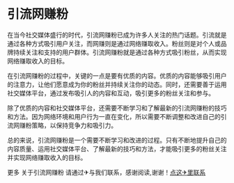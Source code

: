 # 引流网赚粉

在当今社交媒体盛行的时代，引流网赚粉已成为许多人关注的热门话题。引流就是通过各种方式吸引用户关注，而网赚则是通过网络赚取收入。粉丝则是对个人或品牌持续关注和支持的用户群体。引流网赚粉就是通过各种方式吸引粉丝，从而实现网络赚取收入的目标。

在引流网赚粉的过程中，关键的一点是要有优质的内容。优质的内容能够吸引用户的注意力，让他们愿意成为你的粉丝并持续关注你的动态。同时，还需要善于运用社交媒体平台，通过发布吸引人的内容和互动，吸引更多的粉丝关注和参与。

除了优质的内容和社交媒体平台，还需要不断学习和了解最新的引流网赚粉的技巧和方法。因为网络环境和用户行为一直在变化，所以需要不断调整和改进自己的引流网赚粉策略，以保持竞争力和吸引力。

总的来说，引流网赚粉是一个需要不断学习和改进的过程。只有不断地提升自己的内容质量、运用社交媒体平台、了解最新的技巧和方法，才能吸引更多的粉丝关注并实现网络赚取收入的目标。

更多 关于引流网赚粉 请通过✈与我们联系，感谢阅读,谢谢！[点这✈里联系](https://sms.k02.cc)